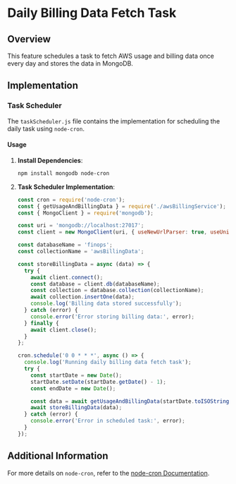 # Daily Billing Data Fetch Task

## Overview
This feature schedules a task to fetch AWS usage and billing data once every day and stores the data in MongoDB.

## Implementation

### Task Scheduler

The `taskScheduler.js` file contains the implementation for scheduling the daily task using `node-cron`.

#### Usage

1. **Install Dependencies**:
    ```bash
    npm install mongodb node-cron
    ```

2. **Task Scheduler Implementation**:
    ```javascript
    const cron = require('node-cron');
    const { getUsageAndBillingData } = require('./awsBillingService');
    const { MongoClient } = require('mongodb');

    const uri = 'mongodb://localhost:27017';
    const client = new MongoClient(uri, { useNewUrlParser: true, useUnifiedTopology: true });

    const databaseName = 'finops';
    const collectionName = 'awsBillingData';

    const storeBillingData = async (data) => {
      try {
        await client.connect();
        const database = client.db(databaseName);
        const collection = database.collection(collectionName);
        await collection.insertOne(data);
        console.log('Billing data stored successfully');
      } catch (error) {
        console.error('Error storing billing data:', error);
      } finally {
        await client.close();
      }
    };

    cron.schedule('0 0 * * *', async () => {
      console.log('Running daily billing data fetch task');
      try {
        const startDate = new Date();
        startDate.setDate(startDate.getDate() - 1);
        const endDate = new Date();

        const data = await getUsageAndBillingData(startDate.toISOString().split('T')[0], endDate.toISOString().split('T')[0]);
        await storeBillingData(data);
      } catch (error) {
        console.error('Error in scheduled task:', error);
      }
    });
    ```

## Additional Information
For more details on `node-cron`, refer to the [node-cron Documentation](https://www.npmjs.com/package/node-cron).